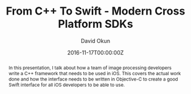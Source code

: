 ---
title: From C++ To Swift - Modern Cross Platform SDKs
abstract: In this presentation, I talk about how a team of image processing developers write a C++ framework that needs to be used in iOS. This covers the actual work done and how the interface needs to be written in Objective-C to create a good Swift interface for all iOS developers to be able to use.
date: 2016-11-17T00:00:00Z
author: David Okun
geo: London, UK
location: NSLondon
slide_url: https://speakerdeck.com/dokun1/from-c-plus-plus-to-swift-modern-cross-platform-sdks
video_url: https://vimeo.com/193552149
location_url: https://www.meetup.com/NSLondon/
---